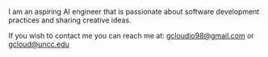 I am an aspiring AI engineer that is passionate about software development practices and sharing creative ideas. 

If you wish to contact me you can reach me at:
gcloudio98@gmail.com or gcloud@uncc.edu
